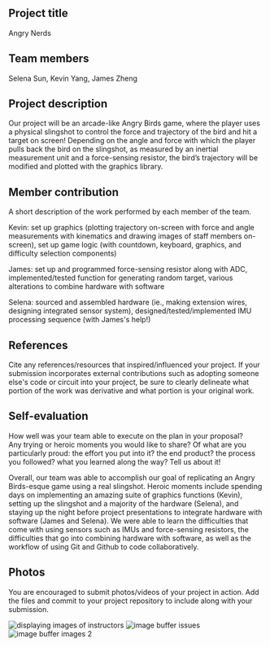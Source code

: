 ## Project title
Angry Nerds

## Team members
Selena Sun, Kevin Yang, James Zheng

## Project description
Our project will be an arcade-like Angry Birds game, where the player uses a physical slingshot to control the force and trajectory of the bird and hit a target on screen! Depending on the angle and force with which the player pulls back the bird on the slingshot, as measured by an inertial measurement unit and a force-sensing resistor, the bird’s trajectory will be modified and plotted with the graphics library.

## Member contribution
A short description of the work performed by each member of the team.

Kevin: set up graphics (plotting trajectory on-screen with force and angle measurements with kinematics and drawing images of staff members on-screen), set up game logic (with countdown, keyboard, graphics, and difficulty selection components)

James: set up and programmed force-sensing resistor along with ADC, implemented/tested function for generating random target, various alterations to combine hardware with software

Selena: sourced and assembled hardware (ie., making extension wires, designing integrated sensor system), designed/tested/implemented IMU processing sequence (with James's help!)

## References
Cite any references/resources that inspired/influenced your project. 
If your submission incorporates external contributions such as adopting 
someone else's code or circuit into your project, be sure to clearly 
delineate what portion of the work was derivative and what portion is 
your original work.

## Self-evaluation
How well was your team able to execute on the plan in your proposal?  
Any trying or heroic moments you would like to share? Of what are you particularly proud: the effort you put into it? the end product? 
the process you followed? what you learned along the way? Tell us about it!

Overall, our team was able to accomplish our goal of replicating an Angry Birds-esque game using a real slingshot. Heroic moments include spending
days on implementing an amazing suite of graphics functions (Kevin), setting up the slingshot and a majority of the hardware (Selena), and staying
up the night before project presentations to integrate hardware with software (James and Selena). We were able to learn the difficulties that come
with using sensors such as IMUs and force-sensing resistors, the difficulties that go into combining hardware with software, as well as the
workflow of using Git and Github to code collaboratively.

## Photos
You are encouraged to submit photos/videos of your project in action. 
Add the files and commit to your project repository to include along with your submission.

![displaying images of instructors](https://user-images.githubusercontent.com/6740161/111840331-d7788e80-88c1-11eb-9910-7cf0d0d1def9.jpg)
![image buffer issues](https://user-images.githubusercontent.com/6740161/111840340-dc3d4280-88c1-11eb-8f1b-339be8f88e5c.jpg)
![image buffer images 2](https://user-images.githubusercontent.com/6740161/111840349-df383300-88c1-11eb-9a05-cab50b7acec9.jpg)


